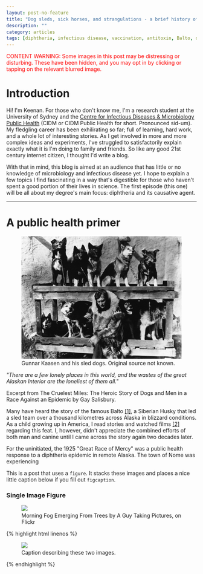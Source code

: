 ```yaml
---
layout: post-no-feature
title: "Dog sleds, sick horses, and strangulations - a brief history of diphtheria"
description: ""
category: articles
tags: [diphtheria, infectious disease, vaccination, antitoxin, Balto, dog sled]
---
```


<p style="color:red">CONTENT WARNING: Some images in this post may be distressing or disturbing. These have been hidden, and you may opt in by clicking or tapping on the relevant blurred image.</p>

# Introduction

Hi! I'm Keenan. For those who don't know me, I'm a research student at the University of Sydney and the [Centre for Infectious Diseases & Microbiology Public Health](https://www.wslhd.health.nsw.gov.au/Education-Portal/Research/Research-Categories/Centre-for-infectious-Diseases-and-Microbiology-Public-Health) (CIDM or CIDM Public Health for short. Pronounced sid-um). My fledgling career has been exhilirating so far; full of learning, hard work, and a whole lot of interesting stories. As I get involved in more and more complex ideas and experiments, I've struggled to satisfactorily explain exactly what it is I'm doing to family and friends. So like any good 21st century internet citizen, I thought I'd write a blog. 

With that in mind, this blog is aimed at an audience that has little or no knowledge of microbiology and infectious disease yet. I hope to explain a few topics I find fascinating in a way that's digestible for those who haven't spent a good portion of their lives in science. The first episode (this one) will be all about my degree's main focus: diphtheria and its causative agent.


-----------

# A public health primer

<figure>
	<img src="/images/sledteam.jpg">
	<figcaption>Gunnar Kaasen and his sled dogs. Original source not known.</figcaption>
</figure>


*"There are a few lonely places in this world, and the wastes of the great Alaskan Interior are the loneliest of them all."*

Excerpt from The Cruelest Miles: The Heroic Story of Dogs and Men in a Race Against an Epidemic by Gay Salisbury.


Many have heard the story of the famous Balto [\[1\]](https://en.wikipedia.org/wiki/Balto), a Siberian Husky that led a sled team over a thousand kilometres across Alaska in blizzard conditions. As a child growing up in America, I read stories and watched films [\[2\]](https://www.imdb.com/title/tt0112453/) regarding this feat. I, however, didn't appreciate the combined efforts of both man and canine until I came across the story again two decades later. 

For the uninitiated, the 1925 "Great Race of Mercy" was a public health response to a diphtheria epidemic in remote Alaska. The town of Nome was experiencing 

This is a post that uses a `figure`. It stacks these images and places a nice little caption below if you fill out `figcaption`.

### Single Image Figure

<figure>
	<img src="http://farm9.staticflickr.com/8426/7758832526_cc8f681e48_c.jpg">
	<figcaption>Morning Fog Emerging From Trees by A Guy Taking Pictures, on Flickr</figcaption>
</figure>

{% highlight html linenos %}
<figure>
	<img src="/images/image-filename-1.jpg">
	<figcaption>Caption describing these two images.</figcaption>
</figure>
{% endhighlight %}